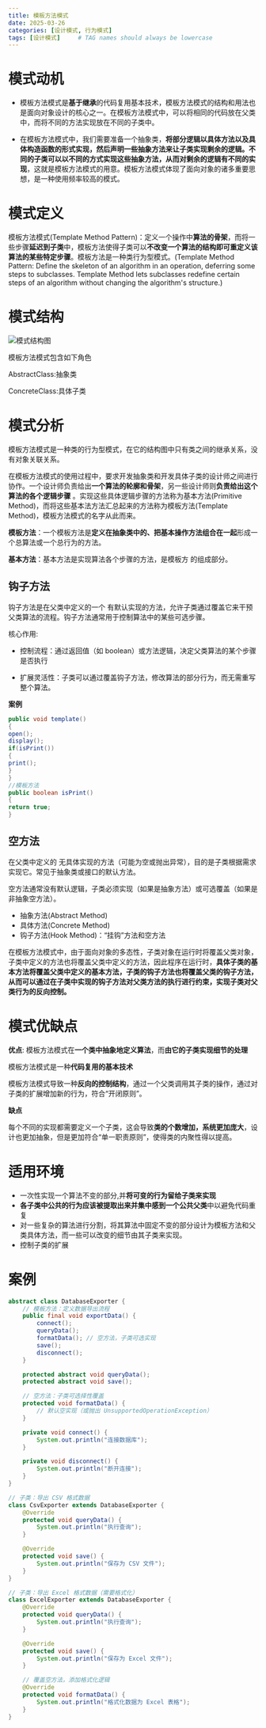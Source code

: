```yaml
---
title: 模板方法模式 
date: 2025-03-26
categories: [设计模式, 行为模式]
tags: [设计模式]     # TAG names should always be lowercase
---
```


# 模式动机

- 模板方法模式是**基于继承**的代码复用基本技术，模板方法模式的结构和用法也是面向对象设计的核心之一。在模板方法模式中，可以将相同的代码放在父类中，而将不同的方法实现放在不同的子类中。

- 在模板方法模式中，我们需要准备一个抽象类，**将部分逻辑以具体方法以及具体构造函数的形式实现，然后声明一些抽象方法来让子类实现剩余的逻辑。不同的子类可以以不同的方式实现这些抽象方法，从而对剩余的逻辑有不同的实现**，这就是模板方法模式的用意。模板方法模式体现了面向对象的诸多重要思想，是一种使用频率较高的模式。

# 模式定义

模板方法模式(Template Method Pattern)：定义一个操作中**算法的骨架**，而将一些步骤**延迟到子类**中，模板方法使得子类可以**不改变一个算法的结构即可重定义该算法的某些特定步骤**。模板方法是一种类行为型模式。(Template Method Pattern: Define the skeleton of an algorithm in an operation, deferring some steps to subclasses. Template Method lets subclasses redefine certain steps of an algorithm without changing the algorithm's structure.)

# 模式结构

![模式结构图](/assets/img/模板方法模式结构.png)

模板方法模式包含如下角色

AbstractClass:抽象类

ConcreteClass:具体子类

# 模式分析

模板方法模式是一种类的行为型模式，在它的结构图中只有类之间的继承关系，没有对象关联关系。

在模板方法模式的使用过程中，要求开发抽象类和开发具体子类的设计师之间进行协作。一个设计师负责给出**一个算法的轮廓和骨架**，另一些设计师则**负责给出这个算法的各个逻辑步骤** 。实现这些具体逻辑步骤的方法称为基本方法(Primitive Method)，而将这些基本法方法汇总起来的方法称为模板方法(Template Method)，模板方法模式的名字从此而来。

**模板方法**：一个模板方法是**定义在抽象类中的、把基本操作方法组合在一起**形成一个总算法或一个总行为的方法。

**基本方法**：基本方法是实现算法各个步骤的方法，是模板方 的组成部分。

## 钩子方法

钩子方法是在父类中定义的一个 有默认实现的方法，允许子类通过覆盖它来干预父类算法的流程。钩子方法通常用于控制算法中的某些可选步骤。

核心作用:

- 控制流程：通过返回值（如 boolean）或方法逻辑，决定父类算法的某个步骤是否执行

- 扩展灵活性：子类可以通过覆盖钩子方法，修改算法的部分行为，而无需重写整个算法。

**案例**

```java
public void template()
{
open();
display();
if(isPrint())
{
print();
}
}
//模板方法
public boolean isPrint()
{
return true;
}
```
## 空方法

在父类中定义的 无具体实现的方法（可能为空或抛出异常），目的是子类根据需求实现它。常见于抽象类或接口的默认方法。

空方法通常没有默认逻辑，子类必须实现（如果是抽象方法）或可选覆盖（如果是非抽象空方法）。

- 抽象方法(Abstract Method)
- 具体方法(Concrete Method)
- 钩子方法(Hook Method)：“挂钩”方法和空方法

在模板方法模式中，由于面向对象的多态性，子类对象在运行时将覆盖父类对象，子类中定义的方法也将覆盖父类中定义的方法，因此程序在运行时，**具体子类的基本方法将覆盖父类中定义的基本方法，子类的钩子方法也将覆盖父类的钩子方法，从而可以通过在子类中实现的钩子方法对父类方法的执行进行约束，实现子类对父类行为的反向控制。**

# 模式优缺点

**优点**:
模板方法模式在**一个类中抽象地定义算法**，而**由它的子类实现细节的处理**

模板方法模式是一种**代码复用的基本技术**

模板方法模式导致一种**反向的控制结构**，通过一个父类调用其子类的操作，通过对子类的扩展增加新的行为，符合“开闭原则”。

**缺点**

每个不同的实现都需要定义一个子类，这会导致**类的个数增加，系统更加庞大**，设计也更加抽象，但是更加符合“单一职责原则”，使得类的内聚性得以提高。

# 适用环境

- 一次性实现一个算法不变的部分,并**将可变的行为留给子类来实现**
- **各子类中公共的行为应该被提取出来并集中感到一个公共父类**中以避免代码重复
- 对一些复杂的算法进行分割，将其算法中固定不变的部分设计为模板方法和父类具体方法，而一些可以改变的细节由其子类来实现。
- 控制子类的扩展

# 案例
```java
abstract class DatabaseExporter {
    // 模板方法：定义数据导出流程
    public final void exportData() {
        connect();
        queryData();
        formatData(); // 空方法，子类可选实现
        save();
        disconnect();
    }

    protected abstract void queryData();
    protected abstract void save();

    // 空方法：子类可选择性覆盖
    protected void formatData() {
        // 默认空实现（或抛出 UnsupportedOperationException）
    }

    private void connect() {
        System.out.println("连接数据库");
    }

    private void disconnect() {
        System.out.println("断开连接");
    }
}

// 子类：导出 CSV 格式数据
class CsvExporter extends DatabaseExporter {
    @Override
    protected void queryData() {
        System.out.println("执行查询");
    }

    @Override
    protected void save() {
        System.out.println("保存为 CSV 文件");
    }
}

// 子类：导出 Excel 格式数据（需要格式化）
class ExcelExporter extends DatabaseExporter {
    @Override
    protected void queryData() {
        System.out.println("执行查询");
    }

    @Override
    protected void save() {
        System.out.println("保存为 Excel 文件");
    }

    // 覆盖空方法，添加格式化逻辑
    @Override
    protected void formatData() {
        System.out.println("格式化数据为 Excel 表格");
    }
}
```

